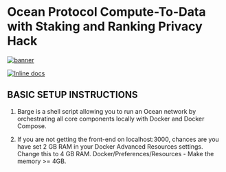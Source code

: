 # Ocean Protocol Compute-To-Data with Staking and Ranking Privacy Hack

[![banner](https://raw.githubusercontent.com/oceanprotocol/art/master/github/repo-banner%402x.png)](https://oceanprotocol.com)

[![Inline docs](http://inch-ci.org/github/dwyl/hapi-auth-jwt2.svg?branch=master)](http://inch-ci.org/github/dwyl/hapi-auth-jwt2)

## BASIC SETUP INSTRUCTIONS
1. Barge is a shell script allowing you to run an Ocean network by orchestrating all core components locally with Docker and Docker Compose.

2. If you are not getting the front-end on localhost:3000, chances are you have set 2 GB RAM in your Docker Advanced Resources settings. Change this to 4 GB RAM. Docker/Preferences/Resources - Make the memory >= 4GB.
